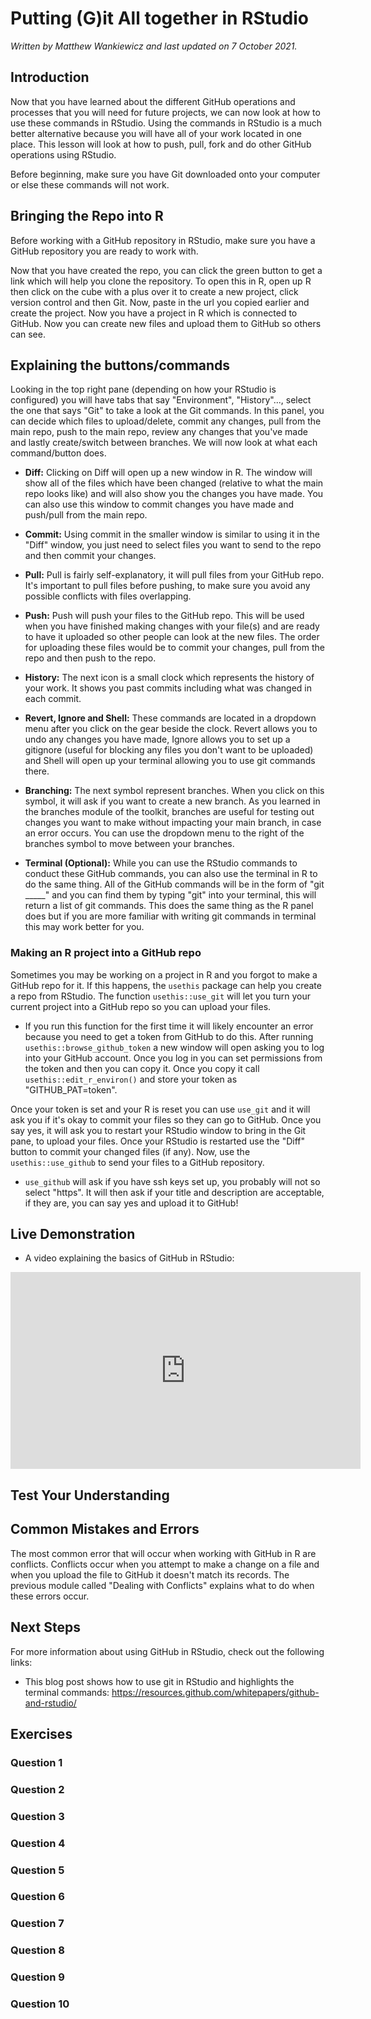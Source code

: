 


# Putting (G)it All together in RStudio

*Written by Matthew Wankiewicz and last updated on 7 October 2021.*

## Introduction

Now that you have learned about the different GitHub operations and processes that you will need for future projects, we can now look at how to use these commands in RStudio. Using the commands in RStudio is a much better alternative because you will have all of your work located in one place. This lesson will look at how to push, pull, fork and do other GitHub operations using RStudio.

Before beginning, make sure you have Git downloaded onto your computer or else these commands will not work.

## Bringing the Repo into R

Before working with a GitHub repository in RStudio, make sure you have a GitHub repository you are ready to work with.  

Now that you have created the repo, you can click the green button to get a link which will help you clone the repository. To open this in R, open up R then click on the cube with a plus over it to create a new project, click version control and then Git. Now, paste in the url you copied earlier and create the project. Now you have a project in R which is connected to GitHub. Now you can create new files and upload them to GitHub so others can see. 

## Explaining the buttons/commands

Looking in the top right pane (depending on how your RStudio is configured) you will have tabs that say "Environment", "History"..., select the one that says "Git" to take a look at the Git commands. In this panel, you can decide which files to upload/delete, commit any changes, pull from the main repo, push to the main repo, review any changes that you've made and lastly create/switch between branches. We will now look at what each command/button does.

- **Diff:** Clicking on Diff will open up a new window in R. The window will show all of the files which have been changed (relative to what the main repo looks like) and will also show you the changes you have made. You can also use this window to commit changes you have made and push/pull from the main repo. 

- **Commit:** Using commit in the smaller window is similar to using it in the "Diff" window, you just need to select files you want to send to the repo and then commit your changes.

- **Pull:** Pull is fairly self-explanatory, it will pull files from your GitHub repo. It's important to pull files before pushing, to make sure you avoid any possible conflicts with files overlapping. 

- **Push:** Push will push your files to the GitHub repo. This will be used when you have finished making changes with your file(s) and are ready to have it uploaded so other people can look at the new files. The order for uploading these files would be to commit your changes, pull from the repo and then push to the repo.

- **History:** The next icon is a small clock which represents the history of your work. It shows you past commits including what was changed in each commit.

- **Revert, Ignore and Shell:** These commands are located in a dropdown menu after you click on the gear beside the clock. Revert allows you to undo any changes you have made, Ignore allows you to set up a gitignore (useful for blocking any files you don't want to be uploaded) and Shell will open up your terminal allowing you to use git commands there. 

- **Branching:** The next symbol represent branches. When you click on this symbol, it will ask if you want to create a new branch. As you learned in the branches module of the toolkit, branches are useful for testing out changes you want to make without impacting your main branch, in case an error occurs. You can use the dropdown menu to the right of the branches symbol to move between your branches.

- **Terminal (Optional):** While you can use the RStudio commands to conduct these GitHub commands, you can also use the terminal in R to do the same thing. All of the GitHub commands will be in the form of "git _____" and you can find them by typing "git" into your terminal, this will return a list of git commands. This does the same thing as the R panel does but if you are more familiar with writing git commands in terminal this may work better for you. 

### Making an R project into a GitHub repo

Sometimes you may be working on a project in R and you forgot to make a GitHub repo for it. If this happens, the `usethis` package can help you create a repo from RStudio. The function `usethis::use_git` will let you turn your current project into a GitHub repo so you can upload your files. 
  - If you run this function for the first time it will likely encounter an error because you need to get a token from GitHub to do this. After running `usethis::browse_github_token` a new window will open asking you to log into your GitHub account. Once you log in you can set permissions from the token and then you can copy it. Once you copy it call `usethis::edit_r_environ()` and store your token as "GITHUB_PAT=token". 

Once your token is set and your R is reset you can use `use_git` and it will ask you if it's okay to commit your files so they can go to GitHub. Once you say yes, it will ask you to restart your RStudio window to bring in the Git pane, to upload your files. Once your RStudio is restarted use the "Diff" button to commit your changed files (if any). Now, use the `usethis::use_github` to send your files to a GitHub repository. 
  - `use_github` will ask if you have ssh keys set up, you probably will not so select "https". It will then ask if your title and description are acceptable, if they are, you can say yes and upload it to GitHub!

## Live Demonstration 

- A video explaining the basics of GitHub in RStudio:

<iframe width="560" height="315" src="https://www.youtube.com/embed/lCWu3aL1WQ0" frameborder="0" allow="accelerometer; autoplay; clipboard-write; encrypted-media; gyroscope; picture-in-picture" allowfullscreen></iframe>

## Test Your Understanding

<!-- ```{r github-rstudio-mc1, echo=F} -->
<!-- question("True or False, you can use the terminal OR the git pane in RStudio to use git commands?", -->
<!--          answer("True", correct = T), -->
<!--          answer("False"), -->
<!--          allow_retry = T) -->
<!-- ``` -->

<!-- ```{r github-rstudio-mc2, echo=F} -->
<!-- question("Which package allows you to create GitHub repositories from R projects?", -->
<!--          answer("`usethis`", correct = T), -->
<!--          answer("`githubcreate`"), -->
<!--          answer("`tidyverse`"), -->
<!--          answer("`dplyr`"), -->
<!--          random_answer_order = T, -->
<!--          allow_retry = T) -->
<!-- ``` -->

<!-- ```{r github-rstudio-mc3, echo=F} -->
<!-- question("How do you avoid GitHub conflicts in R (this was also asked in a previous lesson)?", -->
<!--          answer("Conflicts don't happen in R"), -->
<!--          answer("Push then Pull"), -->
<!--          answer("Pull then Push", correct = T), -->
<!--          answer("What's a conflict?"), -->
<!--          allow_retry = T) -->
<!-- ``` -->

<!-- ```{r github-rstudio-mc4, echo=F} -->
<!-- question("Which does the pull command do?", -->
<!--          answer("Updates your local files from your repository", correct = T), -->
<!--          answer("Updates your repository from your local files"), -->
<!--          answer("Creates a new branch"), -->
<!--          answer("Opens up the terminal"), -->
<!--          random_answer_order = T, -->
<!--          allow_retry = T) -->
<!-- ``` -->

<!-- ```{r github-rstudio-mc5, echo=F} -->
<!-- question("Which does the push command do?", -->
<!--          answer("Updates your local files from your repository"), -->
<!--          answer("Updates your repository from your local files", correct = T), -->
<!--          answer("Creates a new branch"), -->
<!--          answer("Opens up the terminal"), -->
<!--          random_answer_order = T, -->
<!--          allow_retry = T) -->
<!-- ``` -->


<!-- ```{r github-rstudio-rank, echo=F} -->
<!-- order <- c("Make changes in file", "commit changes", -->
<!--            "pull from the main repo", "push to the repo") -->

<!-- question_rank("What is the workflow for uploading a file to a GitHub repo from R? (SORT first -> last)", -->
<!--               answer(order, correct = T), -->
<!--               answer(rev(order), message = "Other way!"), -->
<!--          allow_retry = T) -->
<!-- ``` -->

## Common Mistakes and Errors

The most common error that will occur when working with GitHub in R are conflicts. Conflicts occur when you attempt to make a change on a file and when you upload the file to GitHub it doesn't match its records. The previous module called "Dealing with Conflicts" explains what to do when these errors occur.
  
## Next Steps

For more information about using GitHub in RStudio, check out the following links:

  - This blog post shows how to use git in RStudio and highlights the terminal commands: https://resources.github.com/whitepapers/github-and-rstudio/


## Exercises

### Question 1

### Question 2

### Question 3

### Question 4

### Question 5

### Question 6

### Question 7

### Question 8

### Question 9

### Question 10

